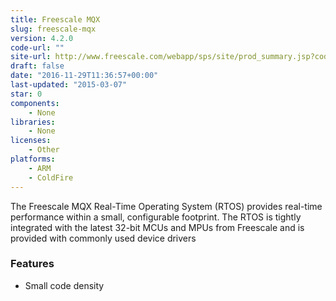 ```yaml
---
title: Freescale MQX
slug: freescale-mqx
version: 4.2.0
code-url: ""
site-url: http://www.freescale.com/webapp/sps/site/prod_summary.jsp?code=MQX
draft: false
date: "2016-11-29T11:36:57+00:00"
last-updated: "2015-03-07"
star: 0
components:
    - None
libraries:
    - None
licenses:
    - Other
platforms:
    - ARM
    - ColdFire
---
```

The Freescale MQX Real-Time Operating System (RTOS) provides real-time performance within a small, configurable footprint. The RTOS is tightly integrated with the latest 32-bit MCUs and MPUs from Freescale and is provided with commonly used device drivers

<!--more-->

### Features

- Small code density

<!--github-projects-->